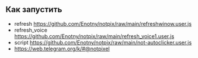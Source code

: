
## Как запустить
- refresh https://github.com/Enotny/notpix/raw/main/refreshwinow.user.js
- refresh_voice https://github.com/Enotny/notpix/raw/main/refresh_voice1.user.js
- script  https://github.com/Enotny/notpix/raw/main/not-autoclicker.user.js
- https://web.telegram.org/k/#@notpixel
